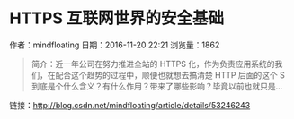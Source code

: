 # HTTPS 互联网世界的安全基础
作者：mindfloating
日期：2016-11-20 22:21
浏览量：1862
> 简介：近一年公司在努力推进全站的 HTTPS 化，作为负责应用系统的我们，在配合这个趋势的过程中，顺便也就想去搞清楚 HTTP 后面的这个 S 到底是个什么含义？有什么作用？带来了哪些影响？毕竟以前也就只是...

 链接：http://blog.csdn.net/mindfloating/article/details/53246243
